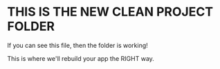 # THIS IS THE NEW CLEAN PROJECT FOLDER

If you can see this file, then the folder is working!

This is where we'll rebuild your app the RIGHT way.